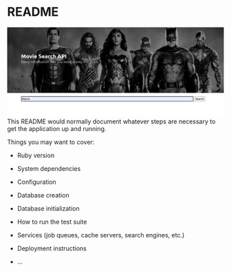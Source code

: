 # README
![main banner](https://github.com/thiagohrcosta/movie-api/blob/master/public/img/movieApi.png?raw=true)
This README would normally document whatever steps are necessary to get the
application up and running.

Things you may want to cover:

* Ruby version

* System dependencies

* Configuration

* Database creation

* Database initialization

* How to run the test suite

* Services (job queues, cache servers, search engines, etc.)

* Deployment instructions

* ...
